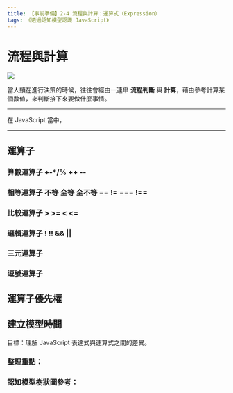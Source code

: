 ```yaml
---
title: 【事前準備】2-4 流程與計算：運算式（Expression）
tags: 《透過認知模型認識 JavaScript》
---
```


# 流程與計算

![](https://i.imgur.com/CkS5qNf.jpg)

當人類在進行決策的時候，往往會經由一連串 **流程判斷** 與 **計算**，藉由參考計算某個數值，來判斷接下來要做什麼事情。

---

在 JavaScript 當中，

---

## 運算子
### 算數運算子 +-*/% ++ --
### 相等運算子 不等 全等 全不等 == != === !==
### 比較運算子 > >= < <=
### 邏輯運算子 ! !! && ||
### 三元運算子
### 逗號運算子

## 運算子優先權

## 建立模型時間
目標：理解 JavaScript 表達式與運算式之間的差異。

### 整理重點：

### 認知模型樹狀圖參考：
